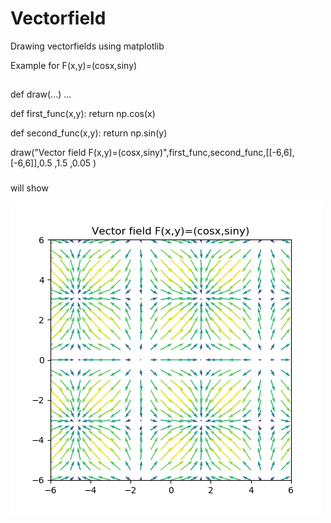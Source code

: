 # Vectorfield
Drawing vectorfields using matplotlib

Example for F(x,y)=(cosx,siny)

##
def draw(...)
  ...
  
def first_func(x,y):
    return np.cos(x)
    
def second_func(x,y):
    return np.sin(y)

draw("Vector field F(x,y)=(cosx,siny)",first_func,second_func,[[-6,6],[-6,6]],0.5 ,1.5 ,0.05 )
###
will show

![](images/cos(x)siny.png)
